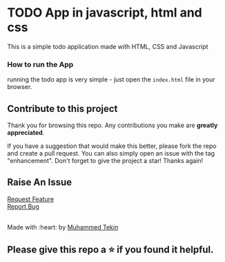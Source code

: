 # TODO App in javascript, html and css

This is a simple todo application made with HTML, CSS and Javascript

### How to run the App
running the todo app is very simple - just open the `index.html` file in your browser. 

## Contribute to this project

Thank you for browsing this repo. Any contributions you make are **greatly
appreciated**.

If you have a suggestion that would make this better, please fork the repo and
create a pull request. You can also simply open an issue with the tag
"enhancement". Don't forget to give the project a star! Thanks again!

## Raise An Issue
  <p align="left">
    <a href="https://github.com/tekinmuhammed/todo-app/issues">Request Feature</a><br>
    <a href="https://github.com/tekinmuhammed/todo-app/issues">Report Bug</a>
  </p>
  
  <br>
Made with :heart: by <a href="https://github.com/tekinmuhammed" target="_blank">Muhammed Tekin</a>

## Please give this repo a ⭐ if you found it helpful.

